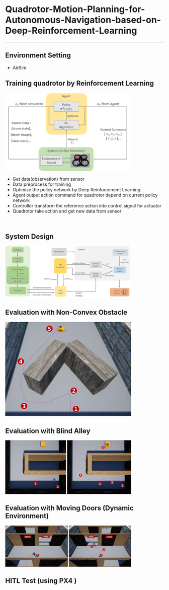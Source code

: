# Quadrotor-Motion-Planning-for-Autonomous-Navigation-based-on-Deep-Reinforcement-Learning
----

## Environment Setting
- AirSim

## Training quadrotor by Reinforcement Learning 
<img src="https://github.com/Zong-Xi/Quadrotor-Motion-Planning-for-Autonomous-Navigation-based-on-Deep-Reinforcement-Learning/blob/main/picture/rl_env_agent1.png" width="400" alt="RL_graph"/>

- Get data(observation) from sensor 
- Data preprocess for training
- Optimize the policy network by Deep Reinforcement Learning
- Agent output action command for quadrotor depend on current policy network
- Controller transform the reference action into control signal for actuator  
- Quadrotor take action and get new data from sensor 

<br>

## System Design
<img src="https://github.com/Zong-Xi/Quadrotor-Motion-Planning-for-Autonomous-Navigation-based-on-Deep-Reinforcement-Learning/blob/main/picture/system_design.png" width="400" alt="System_Design"/>

<br>

## Evaluation with Non-Convex Obstacle
<img src="https://github.com/Zong-Xi/Quadrotor-Motion-Planning-for-Autonomous-Navigation-based-on-Deep-Reinforcement-Learning/blob/main/picture/convex1.png" width="400" alt="Convex"/>
<br>

## Evaluation with Blind Alley
<img src="https://github.com/Zong-Xi/Quadrotor-Motion-Planning-for-Autonomous-Navigation-based-on-Deep-Reinforcement-Learning/blob/main/picture/blindalley.png" width="400" alt="Alley"/>
<br>

## Evaluation with Moving Doors (Dynamic Environment)
<img src="https://github.com/Zong-Xi/Quadrotor-Motion-Planning-for-Autonomous-Navigation-based-on-Deep-Reinforcement-Learning/blob/main/picture/dynamic.png" width="400" alt="Dynamic"/>
<br>

## HITL Test (using PX4 )
